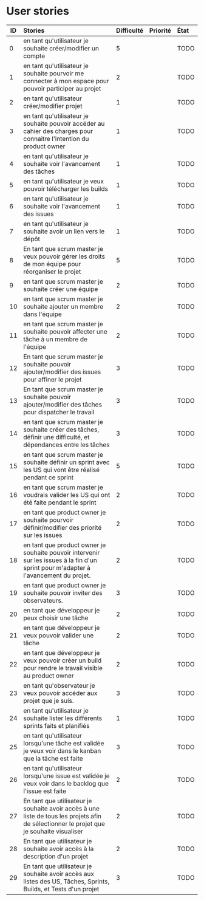 # User stories

| ID | Stories | Difficulté | Priorité | État |
|----|:--------|:-----------|:---------|:-----|
| 0 | en tant qu'utilisateur je souhaite créer/modifier un compte |5 | |TODO|
| 1 | en tant qu'utilisateur je souhaite pourvoir me connecter à mon espace pour pouvoir participer au projet | 2 | |TODO|
| 2 | en tant qu'utilisateur créer/modifier projet | 1 | |TODO|
| 3 | en tant qu'utilisateur je souhaite pouvoir accéder au cahier des charges pour connaitre l'intention du product owner | 1 | |TODO|
| 4 | en tant qu'utilisateur je souhaite voir l'avancement des tâches | 1 | |TODO|
| 5 | en tant qu'utilisateur je veux pouvoir télécharger les builds | 1 | |TODO|
| 6 | en tant qu'utilisateur je souhaite voir l'avancement des issues | 1 | |TODO|
| 7 | en tant qu'utilisateur je souhaite avoir un lien vers le dépôt | 1 | |TODO|
| 8 | En tant que scrum master je veux pouvoir gérer les droits de mon équipe pour réorganiser le projet | 5 | |TODO|
| 9 | en tant que scrum master je souhaite créer une équipe  | 2 | |TODO|
| 10 | en tant que scrum master je souhaite ajouter un membre dans l'équipe | 2 | |TODO|
| 11 | en tant que scrum master je souhaite pouvoir affecter une tâche à un membre de l'équipe | 2 | |TODO|
| 12 | En tant que scrum master je souhaite pouvoir ajouter/modifier des issues pour affiner le projet | 3 | |TODO|
| 13 | En tant que scrum master je souhaite pouvoir ajouter/modifier des tâches pour dispatcher le travail | 3 | |TODO|
| 14 | en tant que scrum master je souhaite créer des tâches, définir une difficulté, et dépendances entre les tâches | 3 | |TODO|
| 15 | en tant que scrum master je souhaite définir un sprint avec les US qui vont être réalisé pendant ce sprint | 5 | |TODO|
| 16 | en tant que scrum master je voudrais valider les US qui ont été faite pendant le sprint | 2 | |TODO|
| 17 | en tant que product owner je souhaite pourvoir définir/modifier des priorité sur les issues | 2 | |TODO|
| 18 | en tant que product owner je souhaite pouvoir intervenir sur les issues à la fin d'un sprint pour m'adapter à l'avancement du projet. | 2 | |TODO|
| 19 | en tant que product owner je souhaite pouvoir inviter des observateurs. | 3 | |TODO|
| 20 | en tant que développeur je peux choisir une tâche | 2 | |TODO|
| 21 | en tant que développeur je veux pouvoir valider une tâche | 2 | |TODO|
| 22 | en tant que développeur je veux pouvoir créer un build pour rendre le travail visible au product owner | 2 | |TODO|
| 23 | en tant qu'observateur je veux pouvoir accéder aux projet que je suis. | 3 | |TODO|
| 24 | en tant qu'utilisateur je souhaite lister les différents sprints faits et planifiés | 1 | |TODO|
| 25 | en tant qu'utilisateur lorsqu'une tâche est validée je veux voir dans le kanban que la tâche est faite | 3 | |TODO|
| 26 | en tant qu'utilisateur lorsqu'une issue est validée je veux voir dans le backlog que l'issue est faite | 2 | |TODO|
| 27 | En tant que utilisateur je souhaite avoir accès à une liste de tous les projets afin de sélectionner le projet que je souhaite visualiser | 2 | | TODO |
| 28 | En tant que utilisateur je souhaite avoir accès à la description d'un projet | 2 | | TODO |
| 29 | En tant que utilisateur je souhaite avoir accès aux listes des US, Tâches, Sprints, Builds, et Tests d'un projet | 3 | | TODO |
